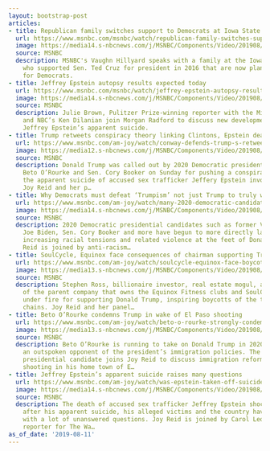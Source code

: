 ```yaml
---
layout: bootstrap-post
articles:
- title: Republican family switches support to Democrats at Iowa State Fair
  url: https://www.msnbc.com/msnbc/watch/republican-family-switches-support-to-democrats-at-iowa-state-fair-65889349665
  image: https://media14.s-nbcnews.com/j/MSNBC/Components/Video/201908/n_msnbc_brk_vhi_iowa_190811_1920x1080.nbcnews-fp-1200-630.jpg
  source: MSNBC
  description: MSNBC's Vaughn Hillyard speaks with a family at the Iowa State Fair
    who supported Sen. Ted Cruz for president in 2016 that are now planning on voting
    for Democrats.
- title: Jeffrey Epstein autopsy results expected today
  url: https://www.msnbc.com/msnbc/watch/jeffrey-epstein-autopsy-results-expected-today-65885765958
  image: https://media14.s-nbcnews.com/j/MSNBC/Components/Video/201908/n_Radford_JulieBrown_KenDilanian_Epstein_190811_1920x1080.nbcnews-fp-1200-630.jpg
  source: MSNBC
  description: Julie Brown, Pulitzer Prize-winning reporter with the Miami Herald,
    and NBC’s Ken Dilanian join Morgan Radford to discuss new developments following
    Jeffrey Epstein’s apparent suicide.
- title: Trump retweets conspiracy theory linking Clintons, Epstein death
  url: https://www.msnbc.com/am-joy/watch/conway-defends-trump-s-retweet-linking-clintons-epstein-death-65885253727
  image: https://media12.s-nbcnews.com/j/MSNBC/Components/Video/201908/n_joy_trumpconspiracy_190811_1920x1080.nbcnews-fp-1200-630.jpg
  source: MSNBC
  description: Donald Trump was called out by 2020 Democratic presidential candidates
    Beto O’Rourke and Sen. Cory Booker on Sunday for pushing a conspiracy theory about
    the apparent suicide of accused sex trafficker Jeffery Epstein involving the Clintons.
    Joy Reid and her p…
- title: Why Democrats must defeat ‘Trumpism’ not just Trump to truly win
  url: https://www.msnbc.com/am-joy/watch/many-2020-democratic-candidates-call-trump-white-supremacist-65886277696
  image: https://media14.s-nbcnews.com/j/MSNBC/Components/Video/201908/n_joy_defeattrumpism_190811_1920x1080.nbcnews-fp-1200-630.jpg
  source: MSNBC
  description: 2020 Democratic presidential candidates such as former Vice President
    Joe Biden, Sen. Cory Booker and more have begun to more directly lay America’s
    increasing racial tensions and related violence at the feet of Donald Trump. Joy
    Reid is joined by anti-racism…
- title: SoulCycle, Equinox face consequences of chairman supporting Trump
  url: https://www.msnbc.com/am-joy/watch/soulcycle-equinox-face-boycott-due-to-chairman-s-trump-fundraiser-65884741543
  image: https://media13.s-nbcnews.com/j/MSNBC/Components/Video/201908/n_joy_equinoxboycott_190811_1920x1080.nbcnews-fp-1200-630.jpg
  source: MSNBC
  description: Stephen Ross, billionaire investor, real estate mogul, and chairman
    of the parent company that owns the Equinox Fitness clubs and SoulCycle, is coming
    under fire for supporting Donald Trump, inspiring boycotts of the two fitness
    chains. Joy Reid and her panel…
- title: Beto O’Rourke condemns Trump in wake of El Paso shooting
  url: https://www.msnbc.com/am-joy/watch/beto-o-rourke-strongly-condemns-trump-s-rhetoric-65883717753
  image: https://media13.s-nbcnews.com/j/MSNBC/Components/Video/201908/n_joy_beto_190811_1920x1080.nbcnews-fp-1200-630.jpg
  source: MSNBC
  description: Beto O’Rourke is running to take on Donald Trump in 2020, and has been
    an outspoken opponent of the president’s immigration policies. The Democratic
    presidential candidate joins Joy Reid to discuss immigration reform, the deadly
    shooting in his home town of E…
- title: Jeffrey Epstein’s apparent suicide raises many questions
  url: https://www.msnbc.com/am-joy/watch/was-epstein-taken-off-suicide-watch-breaking-protocol-65881157869
  image: https://media14.s-nbcnews.com/j/MSNBC/Components/Video/201908/n_joy_epstein1_190811_1920x1080.nbcnews-fp-1200-630.jpg
  source: MSNBC
  description: The death of accused sex trafficker Jeffrey Epstein shocked many, because
    after his apparent suicide, his alleged victims and the country have been left
    with a lot of unanswered questions. Joy Reid is joined by Carol Leonnig, investigative
    reporter for The Wa…
as_of_date: '2019-08-11'
---
```



